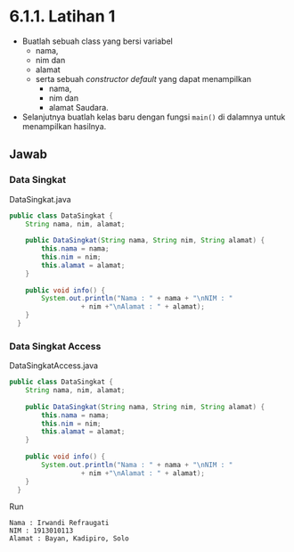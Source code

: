 # 6.1.1. Latihan 1
- Buatlah sebuah class yang bersi variabel
  - nama, 
  - nim dan 
  - alamat 
  - serta sebuah *constructor default* yang dapat menampilkan 
     - nama, 
     - nim dan 
     - alamat Saudara. 
- Selanjutnya buatlah kelas baru dengan fungsi ``main()`` di dalamnya untuk menampilkan hasilnya.
## Jawab
### Data Singkat
DataSingkat.java
```java
public class DataSingkat {
    String nama, nim, alamat;
    
    public DataSingkat(String nama, String nim, String alamat) {
        this.nama = nama;
        this.nim = nim;
        this.alamat = alamat;
    }
    
    public void info() {
        System.out.println("Nama : " + nama + "\nNIM : "
                  + nim +"\nAlamat : " + alamat);
    }
  }
```
### Data Singkat Access
DataSingkatAccess.java
```java
public class DataSingkat {
    String nama, nim, alamat;
    
    public DataSingkat(String nama, String nim, String alamat) {
        this.nama = nama;
        this.nim = nim;
        this.alamat = alamat;
    }
    
    public void info() {
        System.out.println("Nama : " + nama + "\nNIM : "
                  + nim +"\nAlamat : " + alamat);
    }
  }
```
Run
```
Nama : Irwandi Refraugati     
NIM : 1913010113
Alamat : Bayan, Kadipiro, Solo
```
